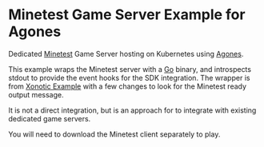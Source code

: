 # Minetest Game Server Example for Agones

Dedicated [Minetest](https://www.minetest.net/) Game Server hosting on Kubernetes using [Agones](https://agones.dev/site/). 

This example wraps the Minetest server with a [Go](https://golang.org) binary, and introspects
stdout to provide the event hooks for the SDK integration. The wrapper is from [Xonotic Example](https://github.com/googleforgames/agones/blob/main/examples/xonotic/main.go) with a few changes to look for the Minetest ready output message.

It is not a direct integration, but is an approach for to integrate with existing
dedicated game servers.

You will need to download the Minetest client separately to play.
